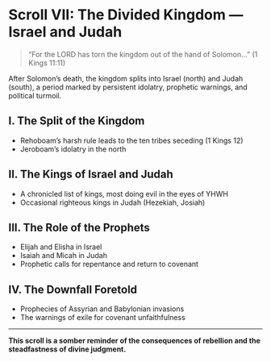 # Scroll VII: The Divided Kingdom — Israel and Judah

> “For the LORD has torn the kingdom out of the hand of Solomon...” (1 Kings 11:11)

After Solomon’s death, the kingdom splits into Israel (north) and Judah (south), a period marked by persistent idolatry, prophetic warnings, and political turmoil.

## I. The Split of the Kingdom

- Rehoboam’s harsh rule leads to the ten tribes seceding (1 Kings 12)
- Jeroboam’s idolatry in the north

## II. The Kings of Israel and Judah

- A chronicled list of kings, most doing evil in the eyes of YHWH
- Occasional righteous kings in Judah (Hezekiah, Josiah)

## III. The Role of the Prophets

- Elijah and Elisha in Israel
- Isaiah and Micah in Judah
- Prophetic calls for repentance and return to covenant

## IV. The Downfall Foretold

- Prophecies of Assyrian and Babylonian invasions
- The warnings of exile for covenant unfaithfulness

---

**This scroll is a somber reminder of the consequences of rebellion and the steadfastness of divine judgment.**
